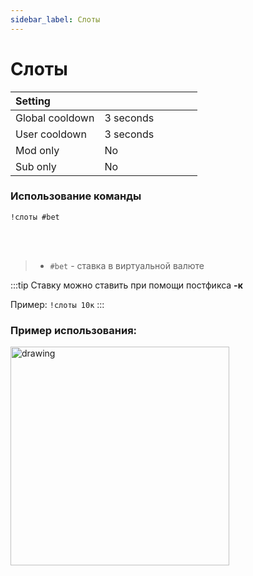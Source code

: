 ```yaml
---
sidebar_label: Слоты 
---
```


# Слоты

| Setting         | ⠀⠀⠀⠀⠀⠀⠀⠀⠀⠀⠀⠀ |
|:----------------|:-------------|
| Global cooldown | 3 seconds    |
| User cooldown   | 3 seconds    |
| Mod only        | No           |
| Sub only        | No           |

### Использование команды

<code>!слоты #bet</code>

<br/>
<br/>

>- <code>#bet</code>  -  ставка в виртуальной валюте

:::tip
Ставку можно ставить при помощи постфикса <b>-к</b>

Пример: <code>!слоты 10к</code>
:::

### Пример использования:

<img src="https://media2.giphy.com/media/N97RddkmxD8nPL4PAa/giphy.gif?cid=790b7611b0f4dc36e7f877b4c1e93bd6084c00ab5645af00&rid=giphy.gif&ct=g" alt="drawing" width="350"/>